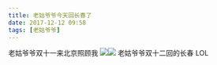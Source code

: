 ```yaml
---
title: 老姑爷爷今天回长春了
date: 2017-12-12 09:58
tags: [老姑爷爷]
---
```

老姑爷爷双十一来北京照顾我
![](http://panda-images.dsphoebe.com/IMG_1940.JPG)![](http://panda-images.dsphoebe.com/IMG_1946.JPG)
老姑爷爷双十二回的长春
LOL
